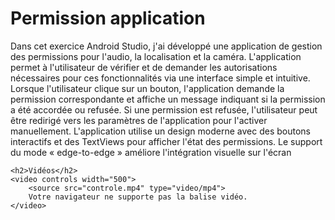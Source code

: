 <!DOCTYPE html>
<html lang="fr">
<head>
    <meta charset="UTF-8">
    <meta name="viewport" content="width=device-width, initial-scale=1.0">
    <title>Exercice Android Studio</title>
</head>
<body>
    <h1>Permission application</h1>
    <p>
        Dans cet exercice Android Studio, j'ai développé une application de gestion des permissions pour l'audio, la localisation et la caméra. L'application permet à l'utilisateur de vérifier et de demander les autorisations nécessaires pour ces fonctionnalités via une interface simple et intuitive. Lorsque l'utilisateur clique sur un bouton, l'application demande la permission correspondante et affiche un message indiquant si la permission a été accordée ou refusée. Si une permission est refusée, l'utilisateur peut être redirigé vers les paramètres de l'application pour l'activer manuellement. L'application utilise un design moderne avec des boutons interactifs et des TextViews pour afficher l'état des permissions. Le support du mode « edge-to-edge » améliore l'intégration visuelle sur l'écran
    </p>

    <h2>Vidéos</h2>
    <video controls width="500">
        <source src="controle.mp4" type="video/mp4">
        Votre navigateur ne supporte pas la balise vidéo.
    </video>
</body>
</html>



